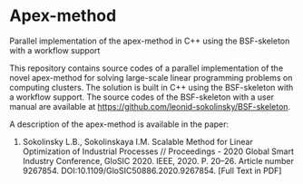 # Apex-method
Parallel implementation of the apex-method in C++ using the BSF-skeleton with a workflow support

This repository contains source codes of a parallel implementation of the novel apex-method for solving large-scale linear programming problems on computing clusters. The solution is built in C++ using the BSF-skeleton with a workflow support. The source codes of the BSF-skeleton with a user manual are available at https://github.com/leonid-sokolinsky/BSF-skeleton.

A description of the apex-method is available in the paper:

1. Sokolinsky L.B., Sokolinskaya I.M. Scalable Method for Linear Optimization of Industrial Processes // Proceedings - 2020 Global Smart Industry Conference, GloSIC 2020. IEEE, 2020. P. 20–26. Article number 9267854. DOI:10.1109/GloSIC50886.2020.9267854. [Full Text in PDF]
